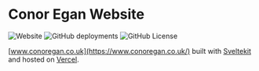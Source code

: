 # Conor Egan Website

![Website](https://img.shields.io/website?url=https%3A%2F%2Fwww.conoregan.co.uk&style=flat-square)
![GitHub deployments](https://img.shields.io/github/deployments/c-eg/Conor-Egan-Website/production?style=flat-square&logo=vercel&label=vercel)
![GitHub License](https://img.shields.io/github/license/c-eg/Conor-Egan-Website?style=flat-square)

[www.conoregan.co.uk](https://www.conoregan.co.uk/) built with [Sveltekit](https://kit.svelte.dev/) and hosted on [Vercel](https://vercel.com/).
